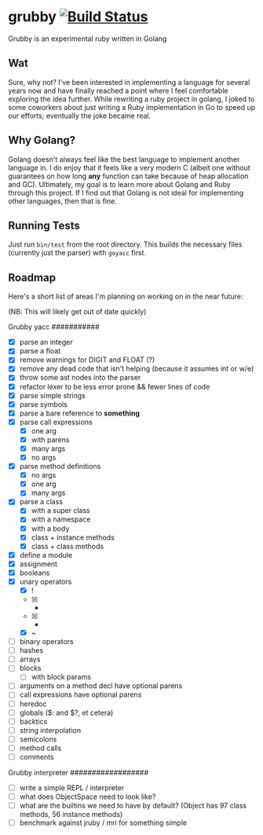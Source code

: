 grubby [![Build Status](https://secure.travis-ci.org/grubby/grubby.png?branch=master)](http://travis-ci.org/grubby/grubby)
======


Grubby is an experimental ruby written in Golang

Wat
---

Sure, why not? I've been interested in implementing a language for several years now and have finally reached a point where I feel comfortable exploring the idea further. While rewriting a ruby project in golang, I joked to some coworkers about just writing a Ruby implementation in Go to speed up our efforts; eventually the joke became real.

Why Golang?
-----------

Golang doesn't always feel like the best language to implement another language in. I do enjoy that it feels like a very modern C (albeit one without guarantees on how long **any** function can take because of heap allocation and GC). Ultimately, my goal is to learn more about Golang and Ruby through this project. If I find out that Golang is not ideal for implementing other languages, then that is fine.

Running Tests
-------------

Just run `bin/test` from the root directory. This builds the necessary files (currently just the parser) with `goyacc` first.

Roadmap
-------

Here's a short list of areas I'm planning on working on in the near future:

(NB: This will likely get out of date quickly)

Grubby yacc
###########
* [x] parse an integer
* [x] parse a float
* [x] remove warnings for DIGIT and FLOAT (?)
* [x] remove any dead code that isn't helping (because it assumes int or w/e)
* [x] throw some ast nodes into the parser
* [x] refactor lexer to be less error prone && fewer lines of code
* [x] parse simple strings
* [x] parse symbols
* [x] parse a bare reference to **something**
* [x] parse call expressions
    * [x] one arg
    * [x] with parens
    * [x] many args
    * [x] no args
* [x] parse method definitions
    * [x] no args
    * [x] one arg
    * [x] many args
* [x] parse a class
    * [x] with a super class
    * [x] with a namespace
    * [x] with a body
    * [x] class + instance methods
    * [x] class + class methods
* [x] define a module
* [x] assignment
* [x] booleans
* [x] unary operators
    * [x] !
    * [x] +
    * [x] -
    * [x] ~
* [ ] binary operators
* [ ] hashes
* [ ] arrays
* [ ] blocks
    * [ ] with block params
* [ ] arguments on a method decl have optional parens
* [ ] call expressions have optional parens
* [ ] heredoc
* [ ] globals ($: and $?, et cetera)
* [ ] backtics
* [ ] string interpolation
* [ ] semicolons
* [ ] method calls
* [ ] comments

Grubby interpreter
##################
* [ ] write a simple REPL / interpreter
* [ ] what does ObjectSpace need to look like?
* [ ] what are the builtins we need to have by default?
    (Object has 97 class methods, 56 instance methods)
* [ ] benchmark against jruby / mri for something simple
